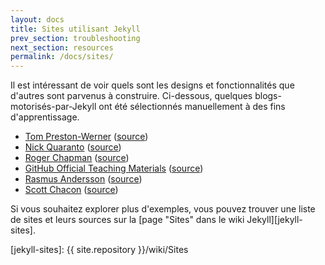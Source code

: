 ```yaml
---
layout: docs
title: Sites utilisant Jekyll
prev_section: troubleshooting
next_section: resources
permalink: /docs/sites/
---
```


Il est intéressant de voir quels sont les designs et fonctionnalités que d'autres sont parvenus à construire. Ci-dessous, quelques blogs-motorisés-par-Jekyll ont été sélectionnés manuellement à des fins d'apprentissage.

- [Tom Preston-Werner](http://tom.preston-werner.com/)
    ([source](http://github.com/mojombo/mojombo.github.com))
- [Nick Quaranto](http://quaran.to/)
    ([source](https://github.com/qrush/qrush.github.com))
- [Roger Chapman](http://rogchap.com/)
    ([source](https://github.com/rogchap/rogchap.github.com))
- [GitHub Official Teaching Materials](http://teach.github.com)
    ([source](https://github.com/github/teach.github.com))
- [Rasmus Andersson](http://rsms.me/)
    ([source](https://github.com/rsms/rsms.github.com))
- [Scott Chacon](http://schacon.github.com)
    ([source](https://github.com/schacon/schacon.github.com))

Si vous souhaitez explorer plus d'exemples, vous pouvez trouver une liste de sites et leurs sources sur la [page "Sites" dans le wiki Jekyll][jekyll-sites].


[jekyll-sites]: {{ site.repository }}/wiki/Sites
